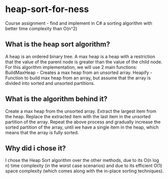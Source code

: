 # heap-sort-for-ness
Course assignment - find and implement in C# a sorting algorithm with better time complexity than O(n^2)

## What is the heap sort algorithm?
A heap is an ordered binary tree. 
A max heap is a heap with a restriction that the value of the parent node is greater than the value of the child node.
For this algorithm implementation, we will use 2 main functions:
BuildMaxHeap - Creates a max heap from an unsorted array.
Heapify - Function to build max heap from an array, but assume that the array is divided into sorted and unsorted partitions.

## What is the algorithm behind it?
Create a max heap from the unsorted array.
Extract the largest item from the heap.
Replace the extracted item with the last item in the unsorted partition of the array.
Repeat the above process and gradually increase the sorted partition of the array, until we have a single item in the heap, which means that the array is fully sorted.

## Why did i chose it?
I chose the Heap Sort algorithm over the other methods, due to its O(n log n) time complexity (in the worst case scenarios) and due to its efficient O(1) space complexity (which comes along with the in-place sorting techniques).

